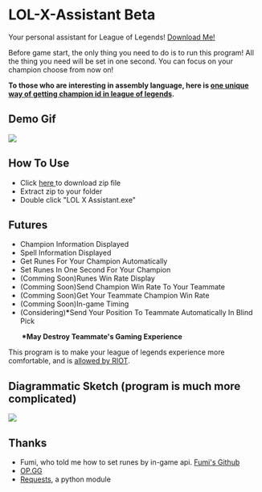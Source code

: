 <h1>LOL-X-Assistant Beta</h1>
<p>Your personal assistant for League of Legends! <a href="https://github.com/xuan32546/LOL-X-Assistant/releases/download/0.0.1-1/LOL.X.Assistant.rar">Download Me!</a></p>
<p>Before game start, the only thing you need to do is to run this program! All the thing you need will be set in one second. You can focus on your champion choose from now on!</p>
<p><strong>To those who are interesting in assembly language, here is <a href="https://github.com/xuan32546/LOL-X-Assistant/blob/master/RECORDER.md"> one unique way of getting champion id in league of legends</a>.</strong></p>

<h2>Demo Gif</h2>
<img src="https://github.com/xuan32546/LOL-X-Assistant/blob/master/pics/13.gif">

<h2>How To Use</h2>
<ul>
<li>Click <a href="https://github.com/xuan32546/LOL-X-Assistant/releases/download/0.0.1-1/LOL.X.Assistant.rar">here </a>to download zip file</li>
<li>Extract zip to your folder</li>
<li>Double click "LOL X Assistant.exe"</li>
</ul>

<h2>Futures</h2>
<ul>
  <li>Champion Information Displayed</li>
  <li>Spell Information Displayed</li>
  <li>Get Runes For Your Champion Automatically</li>
  <li>Set Runes In One Second For Your Champion</li>
  <li>(Comming Soon)Runes Win Rate Display</li>
  <li>(Comming Soon)Send Champion Win Rate To Your Teammate</li>
  <li>(Comming Soon)Get Your Teammate Champion Win Rate</li>
  <li>(Comming Soon)In-game Timing</li>
  <li>(Considering)<b>*</b>Send Your Position To Teammate Automatically In Blind Pick</li>
</ul>
<p><b>&nbsp&nbsp&nbsp&nbsp&nbsp&nbsp&nbsp&nbsp*May Destroy Teammate's Gaming Experience</b></p>


<p>This program is to make your league of legends experience more comfortable, and is <a href="https://www.reddit.com/r/leagueoflegends/comments/7q6xku/runesreformed_set_your_runes_automatically/dsnjm0z/">allowed by RIOT</a>.</p>


<h2>Diagrammatic Sketch (program is much more complicated)</h2>
<img src="https://github.com/xuan32546/LOL-X-Assistant/blob/master/pics/12.png">

<h2>Thanks</h2>
<ul>
  <li>Fumi, who told me how to set runes by in-game api. <a href="https://github.com/Fumi24/RunesReformed">Fumi's Github</a></li>
  <li><a href="http://www.op.gg">OP.GG</a></li>
  <li><a href="https://github.com/requests/requests">Requests</a>, a python module</li>
</ul>
